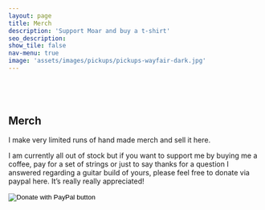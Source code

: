 ```yaml
---
layout: page
title: Merch
description: 'Support Moar and buy a t-shirt'
seo_description:
show_tile: false
nav-menu: true
image: 'assets/images/pickups/pickups-wayfair-dark.jpg'
---
```


<!-- Main -->
<div id="main" class="alt">



<!-- Intro -->
<section>
	<div class="inner row 100%" style="margin-top: 6em">
		<section class="6u 12u$(small)">
			<h2>Merch</h2>
			<p>I make very limited runs of hand made merch and sell it here.</p>
			<p>I am currently all out of stock but if you want to support me by buying me a coffee, pay for a set of strings or just to say thanks for a question I answered regarding a guitar build of yours, please feel free to donate via paypal here. It’s really really appreciated!</p>
			<form action="https://www.paypal.com/cgi-bin/webscr" method="post" target="_top">
				<input type="hidden" name="cmd" value="_donations" />
				<input type="hidden" name="business" value="moarguitars@gmail.com" />
				<input type="hidden" name="item_name" value="Support me in growing Moar" />
				<input type="hidden" name="currency_code" value="DKK" />
				<input type="image" src="https://www.paypalobjects.com/en_US/GB/i/btn/btn_donateCC_LG.gif" border="0" name="submit" title="PayPal - The safer, easier way to pay online!" alt="Donate with PayPal button" />
				<img alt="" border="0" src="https://www.paypal.com/en_GB/i/scr/pixel.gif" width="1" height="1" />
				</form>
		</section>
		<div class="6u$ 12u$(small)">
			<div class="12u$">
				<span class="image fit"><img src="../assets/images/pickups/pickups-wayfair-dark.jpg" alt=""></span>
			</div>
		</div>
	</div>
</section>

</div>